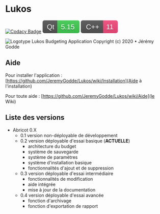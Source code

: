 # Lukos

[![Codacy Badge](https://api.codacy.com/project/badge/Grade/c4513632976540d08d71227e079a7c13)](https://app.codacy.com/manual/JeremyGodde/Lukos?utm_source=github.com&utm_medium=referral&utm_content=JeremyGodde/Lukos&utm_campaign=Badge_Grade_Settings)
![Qt 5.15](https://raw.githubusercontent.com/JeremyGodde/Lukos/18f2d0262fd0e98a3a7e3145ea6acde0345b7345/ressources/Qt%205.15.svg)
![C++11](https://raw.githubusercontent.com/JeremyGodde/Lukos/aad9cebc22c92de70795803e0385308529e2836c/ressources/C%2B%2B%2011.svg)

![Logotype](https://raw.githubusercontent.com/JeremyGodde/Lukos/master/ressources/logo.ico)
Lukos Budgeting Application
Copyright (c) 2020 • Jérémy Godde

## Aide

Pour installer l'application : [https://github.com/JeremyGodde/Lukos/wiki/Installation](Aide à l'installation)

Pour toute aide : [https://github.com/JeremyGodde/Lukos/wiki/Aide](le Wiki)

## Liste des versions

  - Abricot 0.X
      - 0.1 version non-déployable de développement
      - 0.2 version déployable d'essai basique (**ACTUELLE**)
          - architecture du budget
          - système de sauvegarde
          - système de paramètres
          - système d'installation basique
          - fonctionnalités d'ajout et de suppression
      - 0.3 version déployable d'essai intermédiaire
          - fonctionnalités de modification
          - aide intégrée
          - mise à jour de la documentation
      - 0.4 version déployable d'essai avancée
          - fonction d'archivage
          - fonction d'exportation de rapport

